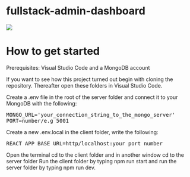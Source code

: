 # fullstack-admin-dashboard

<img src="https://i.postimg.cc/g0VH17dN/332226429-554260780145360-9135793470184679369-n-1.png" />

# How to get started

Prerequisites: Visual Studio Code and a MongoDB account

If you want to see how this project turned out begin with cloning the repository.
Thereafter open these folders in Visual Studio Code.

Create a .env file in the root of the server folder and connect it to your MongoDB with the following:
<pre>
MONGO_URL='your_connection_string_to_the_mongo_server'
PORT=number/e.g 5001
</pre>
Create a new .env.local in the client folder, write the following:
<pre>
REACT_APP_BASE_URL=http/localhost:your_port_number
</pre>
Open the terminal cd to the client folder and in another window cd to the server folder
Run the client folder by typing npm run start and run the server folder by typing npm run dev.
